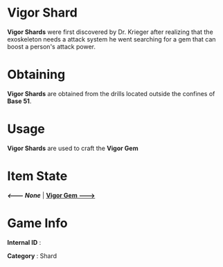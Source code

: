 # Vigor Shard

**Vigor Shards** were first discovered by Dr. Krieger after realizing that the exoskeleton needs a attack system he went searching for a gem that can boost a person's attack power.

# Obtaining

**Vigor Shards** are obtained from the drills located outside the confines of **Base 51**.

# Usage

**Vigor Shards** are used to craft the **Vigor Gem**

# Item State

***<--- None***       | [**Vigor Gem --->**](https://github.com/AlphaMC0/Lone-Martian/blob/main/Vigor%20Gem.md)

# Game Info

**Internal ID** : 

**Category** : Shard
